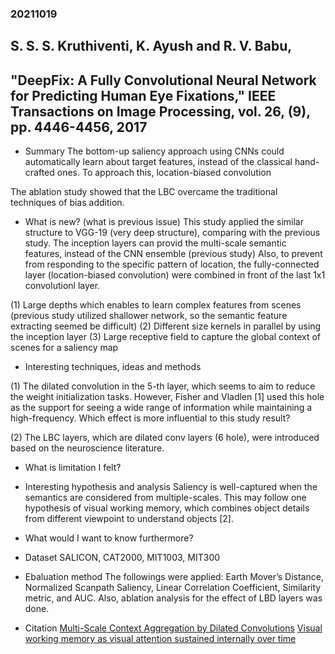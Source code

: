 ### 20211019

## S. S. S. Kruthiventi, K. Ayush and R. V. Babu,
## "DeepFix: A Fully Convolutional Neural Network for Predicting Human Eye Fixations," IEEE Transactions on Image Processing, vol. 26, (9), pp. 4446-4456, 2017

- Summary
 The bottom-up saliency approach using CNNs could automatically learn about target features, instead of the classical hand-crafted ones.
 To approach this, location-biased convolution
 
 The ablation study showed that the LBC overcame the traditional techniques of bias addition.


- What is new? (what is previous issue)
 This study applied the similar structure to VGG-19 (very deep structure), comparing with the previous study.
 The inception layers can provid the multi-scale semantic features, instead of the CNN ensemble (previous study)
 Also, to prevent from responding to the specific pattern of location, the fully-connected layer (location-biased convolution) were combined in front of the last 1x1 convolutionl layer.

 (1) Large depths which enables to learn complex features from scenes (previous study utilized shallower network, so the semantic feature extracting seemed be difficult)
 (2) Different size kernels in parallel by using the inception layer
 (3) Large receptive field to capture the global context of scenes for a saliency map

- Interesting techniques, ideas and methods

 (1) The dilated convolution in the 5-th layer, which seems to aim to reduce the weight initialization tasks.
 However, Fisher and Vladlen [1] used this hole as the support for seeing a wide range of information while maintaining a high-frequency.
 Which effect is more influential to this study result?

 (2) The LBC layers, which are dilated conv layers (6 hole), were introduced based on the neuroscience literature.
     

- What is limitation I felt?

- Interesting hypothesis and analysis
 Saliency is well-captured when the semantics are considered from multiple-scales.
 This may follow one hypothesis of visual working memory, which combines object details from different viewpoint to understand objects [2].

- What would I want to know furthermore?
 

- Dataset
 SALICON, CAT2000, MIT1003, MIT300
 
- Ebaluation method
 The followings were applied: Earth Mover’s Distance, Normalized Scanpath Saliency, Linear Correlation Coefficient, Similarity metric, and AUC.
 Also, ablation analysis for the effect of LBD layers was done.
 

- Citation
  [Multi-Scale Context Aggregation by Dilated Convolutions](https://arxiv.org/abs/1511.07122v3)
  [Visual working memory as visual attention sustained internally over time](https://pubmed.ncbi.nlm.nih.gov/21295047/)

